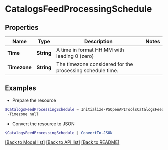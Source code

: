 # CatalogsFeedProcessingSchedule
## Properties

Name | Type | Description | Notes
------------ | ------------- | ------------- | -------------
**Time** | **String** | A time in format HH:MM with leading 0 (zero) | 
**Timezone** | **String** | The timezone considered for the processing schedule time. | 

## Examples

- Prepare the resource
```powershell
$CatalogsFeedProcessingSchedule = Initialize-PSOpenAPIToolsCatalogsFeedProcessingSchedule  -Time 02:59 `
 -Timezone null
```

- Convert the resource to JSON
```powershell
$CatalogsFeedProcessingSchedule | ConvertTo-JSON
```

[[Back to Model list]](../README.md#documentation-for-models) [[Back to API list]](../README.md#documentation-for-api-endpoints) [[Back to README]](../README.md)

